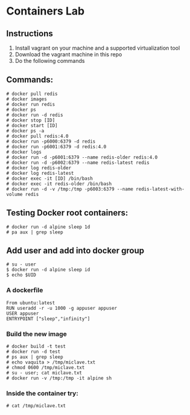 # Containers Lab

## Instructions

1. Install vagrant on your machine and a supported virtualization tool
2. Download the vagrant machine in this repo
3. Do the following commands

## Commands:

```
# docker pull redis
# docker images
# docker run redis
# docker ps
# docker run -d redis
# docker stop [ID]
# docker start [ID]
# docker ps -a
# docker pull redis:4.0
# docker run -p6000:6379 -d redis
# docker run -p6001:6379 -d redis:4.0
# docker logs
# docker run -d -p6001:6379 --name redis-older redis:4.0
# docker run -d -p6002:6379 --name redis-latest redis
# docker log redis-older
# docker log redis-latest
# docker exec -it [ID] /bin/bash
# docker exec -it redis-older /bin/bash
# docker run -d -v /tmp:/tmp -p6003:6379 --name redis-latest-with-volume redis
```

## Testing Docker root containers:

```
# docker run -d alpine sleep 1d
# pa aux | grep sleep
```

## Add user and add into docker group

```
# su - user
$ docker run -d alpine sleep id
$ echo $UID
```

### A dockerfile

```
From ubuntu:latest
RUN useradd -r -u 1000 -g appuser appuser
USER appuser
ENTRYPOINT ["sleep","infinity"]
```

### Build the new image

```
# docker build -t test
# docker run -d test
# ps aux | grep sleep
# echo vaquita > /tmp/miclave.txt
# chmod 0600 /tmp/miclave.txt
# su - user; cat miclave.txt
# docker run -v /tmp:/tmp -it alpine sh
```

### Inside the container try:

```
# cat /tmp/miclave.txt
```
